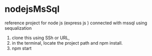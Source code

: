 # nodejsMsSql
reference project for node js (express js ) connected with mssql using sequalization
1) clone this using SSh or URL,
2) in the terminal, locate the project path and npm install.
3) npm start
